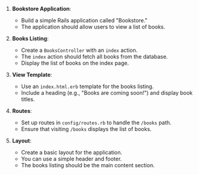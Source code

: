 1. **Bookstore Application**:
   - Build a simple Rails application called "Bookstore."
   - The application should allow users to view a list of books.

2. **Books Listing**:
   - Create a `BooksController` with an `index` action.
   - The `index` action should fetch all books from the database.
   - Display the list of books on the index page.

3. **View Template**:
   - Use an `index.html.erb` template for the books listing.
   - Include a heading (e.g., "Books are coming soon!") and display book titles.

4. **Routes**:
   - Set up routes in `config/routes.rb` to handle the `/books` path.
   - Ensure that visiting `/books` displays the list of books.

5. **Layout**:
   - Create a basic layout for the application.
   - You can use a simple header and footer.
   - The books listing should be the main content section.
